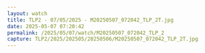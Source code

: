 ```yaml
---
layout: watch
title: TLP2 - 07/05/2025 - M20250507_072042_TLP_2T.jpg
date: 2025-05-07 07:20:42
permalink: /2025/05/07/watch/M20250507_072042_TLP_2
capture: TLP2/2025/202505/20250506/M20250507_072042_TLP_2T.jpg
---
```

